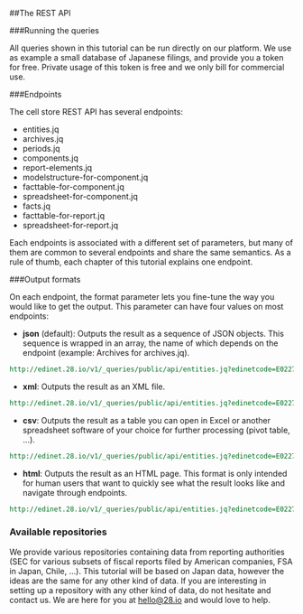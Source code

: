 ##The REST API

###Running the queries

All queries shown in this tutorial can be run directly on our platform. We use as example a small database of Japanese filings, and provide you a token for free. Private usage of this token is free and we only bill for commercial use.

###Endpoints

The cell store REST API has several endpoints:
- entities.jq
- archives.jq
- periods.jq
- components.jq
- report-elements.jq
- modelstructure-for-component.jq
- facttable-for-component.jq
- spreadsheet-for-component.jq
- facts.jq
- facttable-for-report.jq
- spreadsheet-for-report.jq


Each endpoints is associated with a different set of parameters, but many of them are common to several endpoints and share the same semantics. As a rule of thumb, each chapter of this tutorial explains one endpoint.

###Output formats

On each endpoint, the format parameter lets you fine-tune the way you would like to get the output. This parameter can have four values on most endpoints:
- **json** (default): Outputs the result as a sequence of JSON objects. This sequence is wrapped in an array, the name of which depends on the endpoint (example: Archives for archives.jq).

```REST
http://edinet.28.io/v1/_queries/public/api/entities.jq?edinetcode=E02274&token=c3049752-4d35-43da-82a2-f89f1b06f7a4
```

- **xml**: Outputs the result as an XML file.

```REST
http://edinet.28.io/v1/_queries/public/api/entities.jq?edinetcode=E02274&format=xml&token=c3049752-4d35-43da-82a2-f89f1b06f7a4
```

- **csv**: Outputs the result as a table you can open in Excel or another spreadsheet software of your choice for further processing (pivot table, ...).

```REST
http://edinet.28.io/v1/_queries/public/api/entities.jq?edinetcode=E02274&format=csv&token=c3049752-4d35-43da-82a2-f89f1b06f7a4
```

- **html**: Outputs the result as an HTML page. This format is only intended for human users that want to quickly see what the result looks like and navigate through endpoints.

```REST
http://edinet.28.io/v1/_queries/public/api/entities.jq?edinetcode=E02274&format=html&token=c3049752-4d35-43da-82a2-f89f1b06f7a4
```

### Available repositories
We provide various repositories containing data from reporting authorities (SEC for various subsets of fiscal reports filed by American companies, FSA in Japan, Chile, ...). This tutorial will be based on Japan data, however the ideas are the same for any other kind of data. If you are interesting in setting up a repository with any other kind of data, do not hesitate and contact us. We are here for you at [hello@28.io](mailto:hello@28.io) and would love to help.

